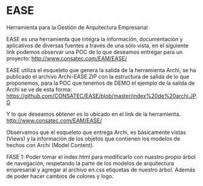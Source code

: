 # EASE
Herramienta para la Gestión de Arquitectura Empresarial

EASE es una herramienta que integra la información, documentación y aplicativos de diversas fuentes a través de una sólo vista, en el siguiente link podemos observar una POC de lo que deseamos entregar para un proyecto:
http://www.consatec.com/EAM/EASE/

EASE utiliza el esqueleto que genera la salida de la herramienta Archi, se ha publicado el archivo Archi-EASE.ZIP con la estructura de salida de lo que proponemos, para la POC que tenemos de DEMO el ejemplo de la salida de Archi se ve de esta forma:
https://github.com/CONSATEC/EASE/blob/master/index%20de%20archi.JPG

Y lo que deseamos obtener es lo ubicado en el link de la herramienta.
http://www.consatec.com/EAM/EASE/

Observamos que el esqueleto que entrega Archi, es básicamente vistas (Views) y la información de los objetos que contienen los modelos de hechos con Archi (Model Content).

FASE 1: Poder tomar el index.html para modificarlo con nuestro propio árbol de navegación, respetando la parte de los modelos de arquitectura empresarial y agregar al archivo en.css etiquetas de nuestro árbol.
Además de poder hacer cambios de colores y logo.



